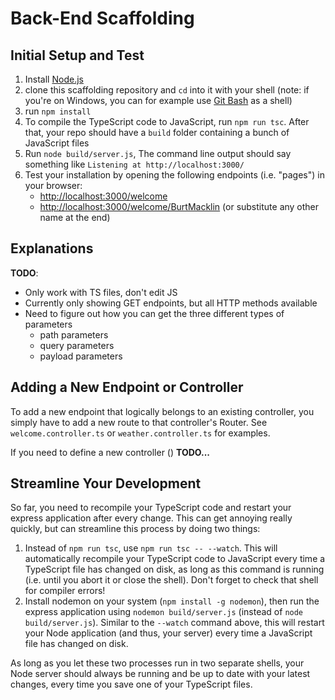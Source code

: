 # Back-End Scaffolding

## Initial Setup and Test
1. Install [Node.js](https://nodejs.org/en/) 
1. clone this scaffolding repository and `cd` into it with your shell (note: if you're on Windows, you can for example use [Git Bash](https://git-scm.com/download/win) as a shell)
1. run `npm install`
1. To compile the TypeScript code to JavaScript, run `npm run tsc`. After that, your repo should have a `build` folder containing a bunch of JavaScript files
1. Run `node build/server.js`, The command line output should say something like `Listening at http://localhost:3000/`
1. Test your installation by opening the following endpoints (i.e. "pages") in your browser:
    - [http://localhost:3000/welcome](http://localhost:3000/welcome)
    - [http://localhost:3000/welcome/BurtMacklin](http://localhost:3000/welcome/BurtMacklin) (or substitute any other name at the end)

## Explanations
**TODO**:
- Only work with TS files, don't edit JS
- Currently only showing GET endpoints, but all HTTP methods available
- Need to figure out how you can get the three different types of parameters
    - path parameters
    - query parameters
    - payload parameters

## Adding a New Endpoint or Controller
To add a new endpoint that logically belongs to an existing controller, you simply have to add a new route to that controller's Router. See `welcome.controller.ts` or `weather.controller.ts` for examples.

If you need to define a new controller () **TODO...**

## Streamline Your Development
So far, you need to recompile your TypeScript code and restart your express application after every change. This can get annoying really quickly, but can streamline this process by doing two things:
1. Instead of `npm run tsc`, use `npm run tsc -- --watch`. This will automatically recompile your TypeScript code to JavaScript every time a TypeScript file has changed on disk, as long as this command is running (i.e. until you abort it or close the shell). Don't forget to check that shell for compiler errors!
1. Install nodemon on your system (`npm install -g nodemon`), then run the express application using `nodemon build/server.js` (instead of `node build/server.js`). Similar to the `--watch` command above, this will restart your Node application (and thus, your server) every time a JavaScript file has changed on disk.

As long as you let these two processes run in two separate shells, your Node server should always be running and be up to date with your latest changes, every time you save one of your TypeScript files.
